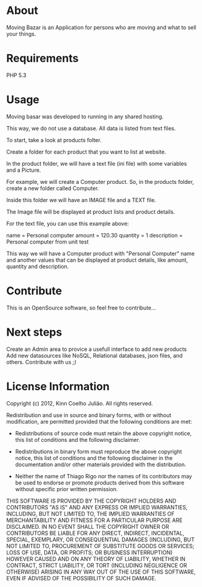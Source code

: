 About
===================

 Moving Bazar is an Application for persons who are moving and what to sell your things.
 
Requirements
===================

 PHP 5.3
 

Usage
===================

 Moving basar was developed to running in any shared hosting.
 
 This way, we do not use a database. All data is listed from text files.
 
 To start, take a look at products folter.
 
 Create a folder for each product that you want to list at website.
 
 In the product folder, we will have a text file (ini file) with some variables
 and a Picture.
 
 For example, we will create a Computer product.
 So, in the products folder, create a new folder called Computer.
 
 Inside this folder we will have an IMAGE file and a TEXT file.
 
 The Image file will be displayed at product lists and product details.
 
 For the text file, you can use this example above:
 
  name = Personal computer
  amount = 120.30
  quantity = 1
  description = Personal computer from unit test
  
 This way we will have a Computer product with "Personal Computer" name and another values that can be displayed at product details,
 like amount, quantity and description.
 

Contribute
===================

 This is an OpenSource software, so feel free to contribute...
 
Next steps
===================

 Create an Admin area to provice a usefull interface to add new products
 Add new datasources like NoSQL, Relational databases, json files, and others.
  Contribute with us *;)*
  
License Information
===================

Copyright (c) 2012, Kinn Coelho Julião.
All rights reserved.

Redistribution and use in source and binary forms, with or without modification,
are permitted provided that the following conditions are met:

* Redistributions of source code must retain the above copyright notice,
this list of conditions and the following disclaimer.

* Redistributions in binary form must reproduce the above copyright notice,
this list of conditions and the following disclaimer in the documentation
and/or other materials provided with the distribution.

* Neither the name of Thiago Rigo nor the names of its
contributors may be used to endorse or promote products derived from this
software without specific prior written permission.

THIS SOFTWARE IS PROVIDED BY THE COPYRIGHT HOLDERS AND CONTRIBUTORS "AS IS" AND
ANY EXPRESS OR IMPLIED WARRANTIES, INCLUDING, BUT NOT LIMITED TO, THE IMPLIED
WARRANTIES OF MERCHANTABILITY AND FITNESS FOR A PARTICULAR PURPOSE ARE
DISCLAIMED. IN NO EVENT SHALL THE COPYRIGHT OWNER OR CONTRIBUTORS BE LIABLE FOR
ANY DIRECT, INDIRECT, INCIDENTAL, SPECIAL, EXEMPLARY, OR CONSEQUENTIAL DAMAGES
(INCLUDING, BUT NOT LIMITED TO, PROCUREMENT OF SUBSTITUTE GOODS OR SERVICES;
LOSS OF USE, DATA, OR PROFITS; OR BUSINESS INTERRUPTION) HOWEVER CAUSED AND ON
ANY THEORY OF LIABILITY, WHETHER IN CONTRACT, STRICT LIABILITY, OR TORT
(INCLUDING NEGLIGENCE OR OTHERWISE) ARISING IN ANY WAY OUT OF THE USE OF THIS
SOFTWARE, EVEN IF ADVISED OF THE POSSIBILITY OF SUCH DAMAGE.    